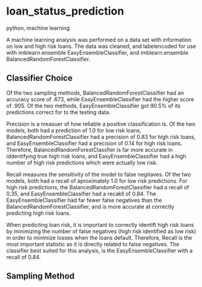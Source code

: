 # loan_status_prediction
python, machine learning

A machine learning analysis was performed on a data set with information on low and high risk loans. 
The data was cleaned, and labelencoded for use with imblearn.ensemble EasyEnsembleClassifier, and imblearn.ensemble BalancedRandomForestClassifier. 


## Classifier Choice

Of the two sampling methods, BalancedRandomForestClassifier had an accuracy score of .673, while EasyEnsembleClassifier had the higher score of .905. Of the two methods, EasyEnsembleClassifier got 90.5% of its predictions correct for to the testing data.

Precision is a measuer of how reliable a positive classification is. Of the two models, both had a prediction of 1.0 for low risk loans, BalancedRandomForestClassifier had a precision of 0.83 for high risk loans, and EasyEnsembleClassifier had a precision of 0.14 for high risk loans. Therefore, BalancedRandomForestClassfier is far more accurate in iddentifying true high risk loans, and EasyEnsembleClassifier had a high number of high risk predictions which were actually low risk. 

Recall measures the sensitivity of the model to false negitaves. Of the two models, both had a recall of aproximately 1.0 for low risk predictions. For high risk predictions, the BalancedRandomForestClassifier had a recall of 0.35, and EasyEnsembleClassifier had a recakll of 0.84. The EasyEnsembleClassifier had far fewer false negatives than the BalancedRandomForestClassifier, and is more accurate at correctly predicting high risk loans. 
  
When predicting loan risk, it is important to correctly identift high risk loans by minimizing the number of false negatives (high risk identified as low risk) in order to minimize losses when the loans default. Therefore, Recall is the most important statistic as it is directly related to false negatives. The classifier best suited for this analysis, is the EasyEnsembleClassifier with a recall of 0.84. 


## Sampling Method


